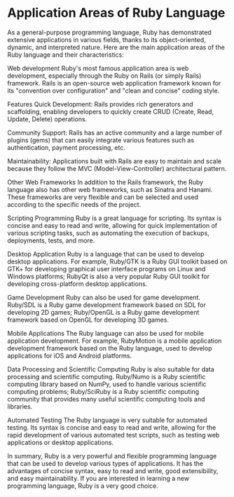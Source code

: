 # Application Areas of Ruby Language
As a general-purpose programming language, Ruby has demonstrated extensive applications in various fields, thanks to its object-oriented, dynamic, and interpreted nature. Here are the main application areas of the Ruby language and their characteristics:

Web development
Ruby's most famous application area is web development, especially through the Ruby on Rails (or simply Rails) framework. Rails is an open-source web application framework known for its "convention over configuration" and "clean and concise" coding style.

Features
Quick Development: Rails provides rich generators and scaffolding, enabling developers to quickly create CRUD (Create, Read, Update, Delete) operations.

Community Support: Rails has an active community and a large number of plugins (gems) that can easily integrate various features such as authentication, payment processing, etc.

Maintainability: Applications built with Rails are easy to maintain and scale because they follow the MVC (Model-View-Controller) architectural pattern.

Other Web Frameworks
In addition to the Rails framework, the Ruby language also has other web frameworks, such as Sinatra and Hanami. These frameworks are very flexible and can be selected and used according to the specific needs of the project.

Scripting Programming
Ruby is a great language for scripting. Its syntax is concise and easy to read and write, allowing for quick implementation of various scripting tasks, such as automating the execution of backups, deployments, tests, and more.

Desktop Application
Ruby is a language that can be used to develop desktop applications. For example, Ruby/GTK is a Ruby GUI toolkit based on GTK+ for developing graphical user interface programs on Linux and Windows platforms; RubyQt is also a very popular Ruby GUI toolkit for developing cross-platform desktop applications.

Game Development
Ruby can also be used for game development. Ruby/SDL is a Ruby game development framework based on SDL for developing 2D games; Ruby/OpenGL is a Ruby game development framework based on OpenGL for developing 3D games.

Mobile Applications
The Ruby language can also be used for mobile application development. For example, RubyMotion is a mobile application development framework based on the Ruby language, used to develop applications for iOS and Android platforms.

Data Processing and Scientific Computing
Ruby is also suitable for data processing and scientific computing. Ruby/Numo is a Ruby scientific computing library based on NumPy, used to handle various scientific computing problems; Ruby/SciRuby is a Ruby scientific computing community that provides many useful scientific computing tools and libraries.

Automated Testing
The Ruby language is very suitable for automated testing. Its syntax is concise and easy to read and write, allowing for the rapid development of various automated test scripts, such as testing web applications or desktop applications.

In summary, Ruby is a very powerful and flexible programming language that can be used to develop various types of applications. It has the advantages of concise syntax, easy to read and write, good extensibility, and easy maintainability. If you are interested in learning a new programming language, Ruby is a very good choice.
